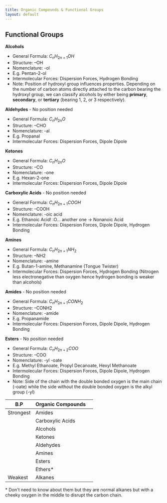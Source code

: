 ```yaml
---
title: Organic Compounds & Functional Groups
layout: default
---
```

## Functional Groups

**Alcohols**
- General Formula: $C_{n}H_{2n+1}OH$ 
- Structure: –OH
- Nomenclature: -ol
- E.g. Pentan-2-ol
- Intermolecular Forces: Dispersion Forces, Hydrogen Bonding
- Note: Position of hydroxyl group influences properties. Depending on the number of carbon atoms directly attached to the carbon bearing the hydroxyl group, we can classify alcohols by either being **primary**, **secondary**, or **tertiary** (bearing 1, 2, or 3 respectively).

**Aldehydes** - No position needed
- General Formula: $C_{n}H_{2n}O$ 
- Structure: –CHO
- Nomenclature: -al
- E.g. Propanal
- Intermolecular Forces: Dispersion Forces, Dipole Dipole

**Ketones**
- General Formula: $C_{n}H_{2n}O$ 
- Structure: –CO
- Nomenclature: -one
- E.g. Hexan-2-one
- Intermolecular Forces: Dispersion Forces, Dipole Dipole

**Carboxylic Acids** - No position needed
- General Formula: $C_{n}H_{2n+1}COOH$ 
- Structure: –COOH
- Nomenclature: -oic acid
- E.g. Ethanoic Acid! :O... another one -> Nonanoic Acid
- Intermolecular Forces: Dispersion Forces, Dipole Dipole, Hydrogen Bonding

**Amines**
- General Formula: $C_{n}H_{2n+1}NH_{2}$ 
- Structure: –NH2
- Nomenclature: -amine
- E.g. Butan-1-amine, Methanamine (Tongue Twister)
- Intermolecular Forces: Dispersion Forces, Hydrogen Bonding (Nitrogen less electronegative than oxygen hence hydrogen bonding is weaker than alcohols)

**Amides** - No position needed
- General Formula: $C_{n}H_{2n+1}CONH_{2}$ 
- Structure: –CONH2
- Nomenclature: -amide
- E.g. Propanamide
- Intermolecular Forces: Dispersion Forces, Dipole Dipole, Hydrogen Bonding

**Esters** - No position needed
- General Formula: $C_{n}H_{2n+2}COO$ 
- Structure: –COO
- Nomenclature: -yl -oate
- E.g. Methyl Ethanoate, Propyl Decanoate, Hexyl Methanoate 
- Intermolecular Forces: Dispersion Forces, Dipole Dipole, Hydrogen Bonding
- Note: Side of the chain with the double bonded oxygen is the main chain (-oate) while the side without the double bonded oxygen is the alkyl group (-yl)

| B.P       | Organic Compounds |     |
| --------- | ----------------- | --- |
| Strongest | Amides            |     |
|           | Carboxylic Acids  |     |
|           | Alcohols          |     |
|           | Ketones           |     |
|           | Aldehydes         |     |
|           | Amines            |     |
|           | Esters            |     |
|           | Ethers*           |     |
| Weakest   | Alkanes           |     |
\* Don't need to know about them but they are normal alkanes but with a cheeky oxygen in the middle to disrupt the carbon chain.